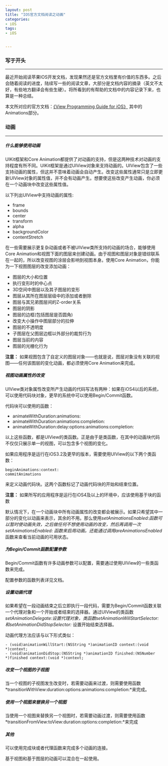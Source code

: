 ```yaml
---
layout: post
title: "IOS官方文档阅读之动画"
categories:
- iOS
tags:
- iOS


---
```


### 写于开头
----
最近开始阅读苹果IOS开发文档，发现果然还是官方文档里有价值的东西多。之后会随着阅读的进度，陆续写一些的阅读文章，大部分是文档内容的摘录（英文不太好，有些地方翻译会有些生硬）。将所看到的有帮助的文档中的内容记录下来，也算是一种总结。

本文所对应的官方文档：[《View Programming Guide for iOS》](http://developer.apple.com/library/ios/#documentation/windowsviews/conceptual/viewpg_iphoneos/Introduction/Introduction.html#//apple_ref/doc/uid/TP40009503-CH1-SW2)
其中的Animations部分。

### 动画
----

##### 什么能够使用动画

UIKit框架和Core Animation都提供了对动画的支持，但是这两种技术对动画的支持程度有所不同。UIKit框架是通过UIView对象来支持动画的。UIView包含了一些支持动画的属性，但这并不意味着动画会自动产生。改变这些属性通常只是立即更新UIView对象的属性值，并不会有动画产生。想要使这些改变产生动画，你必须在一个动画块中改变这些属性值。

以下列出UIView中支持动画的属性:

-	frame
-	bounds
-	center
-	transform
-	alpha
-	backgroundColor
-	contentStretch

在一些需要展示更复杂动画或者不被UIView类所支持的动画的场合，能够使用Core Animation和视图下面的图层来创建动画。由于视图和图层对象是错综联系在一起的，所以改变视图的涂层会影响到视图本身。使用Core Animation，你能为一下视图图层的改变添加动画：

-	图层的大小和位置
-	执行变形时的中心点
-	3D空间中图层以及其子图层的变形
-	图层从其所在图层层级中的添加或者删除
-	图层与其兄弟图层间的Z-order关系
-	图层的阴影
-	图层的边框(包括图层是否圆角)
-	改变大小操作中图层部分的拉伸
-	图层的不透明度
-	子图层在父图层边框以外部分的裁剪行为
-	图层当前的内容
-	图层的光栅化行为

**注意：** 如果视图包含了自定义的图层对象——也就是说，图层对象没有关联的视图——任何该图层的变化动画，都必须使用Core Animation来完成。

##### 视图动画属性的改变

UIView类对象属性改变所产生动画的代码写法有两种：如果在iOS4以后的系统，可以使用代码块对象，更早的系统中可以使用Begin/Commit函数。

代码块可以使用的函数：

-	animateWithDuration:animations:
-	animateWithDuration:animations:completion:
-	animateWithDuration:delay:options:animations:completion:

以上这些函数，都是UIView的类函数。正是由于是类函数，在其中的动画块代码不仅仅只展示单一的视图，可以包含多个视图的变化。

如果应用程序是运行在iOS3.2及更早的版本，需要使用UIView的以下两个类函数：

	beginAnimations:context:
	commitAnimations

来定义动画代码块。这两个函数标记了动画代码块的开始和结束位置。

**注意：** 如果所写的应用程序是运行在iOS4及以上的环境中，应该使用基于块的函数

默认情况下，在一个动画块中所有动画属性的改变都会被展示。如果只希望其中一部分的变化以动画来表示，其余的不用。那么使用*setAnimationsEnabled:*函数可以暂时使动画失效，之后做任何不想使用动画的改变，然后再调用一次*setAnimationsEnabled: *函数来启用动画。还能通过调用*areAnimationsEnabled* 函数来查看当前动画的可用状态。

##### 为Begin/Commit函数配置参数

Begin/Commit函数有许多动画参数可以配置，需要通过使用UIView的一些类函数来完成。

配置参数的函数列表详见文档。


##### 设置动画代理

如果希望在一段动画结束之后立即执行一段代码，需要为Begin/Commit函数关联一个代理对象和一个开始或者结束的选择器。通过UIView的类函数*setAnimationDelegate:*设置代理对象，类函数*setAnimationWillStartSelector:*和*setAnimationDidStopSelector:* 设置开始结束选择器。

动画代理方法应该与以下形式类似：

	- (void)animationWillStart:(NSString *)animationID context:(void *)context;
	- (void)animationDidStop:(NSString *)animationID finished:(NSNumber *)finished context:(void *)context;

##### 改变一个视图的子视图

当一个视图的子视图发生改变时，若需要动画来过渡，则需要使用函数*transitionWithView:duration:options:animations:completion:*来完成。

##### 使用一个视图来替换另一个视图

当使用一个视图来替换另一个视图时，若需要动画过渡，则需要使用函数*transitionFromView:toView:duration:options:completion:*来完成

##### 其他

可以使用完成块或者代理函数来完成多个动画的连接。

基于视图和基于图层的动画可以混合在一起使用。
